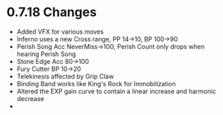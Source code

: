# 0.7.18 Changes #

* Added VFX for various moves
* Inferno uses a new Cross range, PP 14->10, BP 100->90
* Perish Song Acc NeverMiss->100; Perish Count only drops when hearing Perish Song
* Stone Edge Acc 80->100
* Fury Cutter BP 10->20
* Telekinesis affected by Grip Claw
* Binding Band works like King's Rock for Immobilization
* Altered the EXP gain curve to contain a linear increase and harmonic decrease
* 